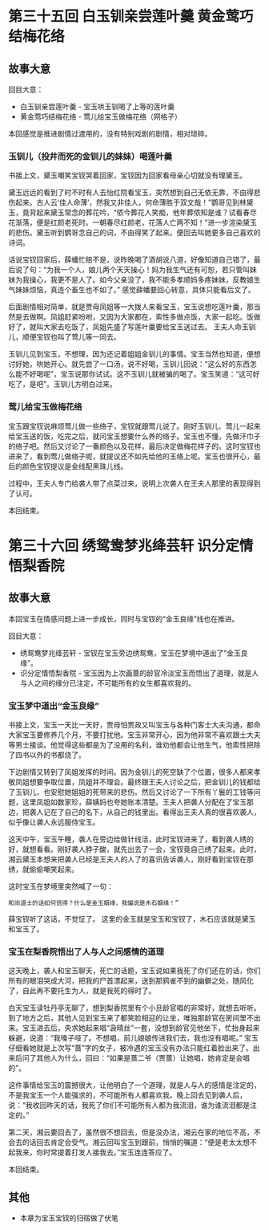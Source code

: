 # 第三十五回 白玉钏亲尝莲叶羹 黄金莺巧结梅花络

## 故事大意

回目大意：

* 白玉钏亲尝莲叶羹 - 宝玉哄玉钏喝了上等的莲叶羹
* 黄金莺巧结梅花络 - 莺儿给宝玉做梅花络（网格子）

本回感觉是推进剧情过渡用的，没有特别戏剧的剧情，相对琐碎。

### 玉钏儿（投井而死的金钏儿的妹妹）喝莲叶羹

书接上文，黛玉嘲笑宝钗哭着回家，宝钗因为回家看母亲心切就没有理黛玉。

黛玉远远的看到了时不时有人去怡红院看宝玉，突然想到自己无依无靠，不由得悲伤起来。古人云‘佳人命薄’，然我又非佳人，何命薄胜于双文哉！”鹦哥见到林黛玉，竟背起来黛玉常念的葬花吟，“侬今葬花人笑痴，他年葬侬知是谁？试看春尽花渐落，便是红颜老死时。一朝春尽红颜老，花落人亡两不知！”进一步渲染黛玉的悲伤。黛玉听到鹦哥念自己的词，不由得笑了起来。便回去叫她更多自己喜欢的诗词。

话说宝钗回家后，薛蟠忙赔不是，说昨晚喝了酒胡说八道，好像知道自己错了，最后说了句：“为我一个人，娘儿两个天天操心！妈为我生气还有可恕，若只管叫妹妹为我操心，我更不是人了。如今父亲没了，我不能多孝顺妈多疼妹妹，反教娘生气妹妹烦恼，真连个畜生也不如了。” 感觉薛蟠要回心转意，具体只能看后文了。

后面剧情相对简单，就是贾母凤姐等一大拨人来看宝玉，宝玉说想吃莲叶羹，那当然是去做啊。凤姐赶紧吩咐，又因为大家都在，索性多做点饭，大家一起吃。饭做好了，就叫大家去吃饭了，凤姐先盛了写莲叶羹要给宝玉送过去。 王夫人命玉钏儿，顺便宝钗也叫了莺儿等一同去。

玉钏儿见到宝玉，不想理，因为还记着姐姐金钏儿的事情。宝玉当然也知道，便想讨好她，哄她开心。就先尝了一口汤，说不好喝，玉钏儿回说：“这么好的东西怎么能不好喝呢”，宝玉说那你试试。这不玉钏儿就被骗的喝了。宝玉笑道：“这可好吃了，是吧”。玉钏儿方明白过来。

### 莺儿给宝玉做梅花络

宝玉跟宝钗说麻烦莺儿做一些络子，宝钗就跟莺儿说了。刚好玉钏儿、莺儿一起来给宝玉送的饭，吃完之后，就问宝玉想要什么养的络子。宝玉也不懂，先做汗巾子的络子吧。然后又讨论了一番颜色以及花样，最后决定做梅花样子的。这时宝钗也进来了，看到莺儿做络子呢，就提议还不如先给他的玉络上呢。宝玉也很开心，最后的颜色宝钗提议是金线配黑珠儿线。

过程中，王夫人专门给袭人带了点菜过来，说明上次袭人在王夫人那里的表现得到了认可。

本回结束。

# 第三十六回 绣鸳鸯梦兆绛芸轩 识分定情悟梨香院

## 故事大意

本回宝玉在情感问题上进一步成长，同时与宝钗的“金玉良缘”线也在推进。

回目大意：

* 绣鸳鸯梦兆绛芸轩 - 宝钗在宝玉旁边绣鸳鸯，宝玉在梦境中道出了“金玉良缘”。
* 识分定情悟梨香院 - 宝玉因为上次画蔷的龄官冷淡宝玉而悟出了道理，就是人与人之间的缘分已注定，不可能所有的女生都喜欢我的。

### 宝玉梦中道出“金玉良缘”

书接上文，宝玉一天比一天好，贾母怕贾政又叫宝玉与各种门客士大夫沟通，都命大家宝玉要修养几个月，不要打扰他。宝玉非常开心，因为他非常不喜欢跟士大夫等男士接谈。他觉得这些都是为了没用的名利，谁劝他都会让他生气，他索性把除了四书以外的书都烧了。

下边剧情又转到了凤姐发挥的时间。因为金钏儿的死空缺了个位置，很多人都来孝敬凤姐想要争取位置，凤姐并不理会。最终跟王夫人讨论之后，把金钏儿的钱都给了玉钏儿，也安慰她姐姐的死带来的悲伤。然后又讨论了一下所有丫鬟的工钱等问题，这里凤姐如数家珍，薛姨妈也夸她账本清楚。王夫人把袭人分配在了宝玉那边，把袭人记在了自己的名下，从自己的钱里出。看得出王夫人真的很喜欢袭人，似乎像让袭人永远服侍宝玉。

这天中午，宝玉午睡，袭人在旁边给做针线活，此时宝钗进来了，看到袭人绣的好，就想看看。刚好袭人脖子酸，就先出去了一会，宝钗竟自己绣了起来。此时，湘云黛玉本想来把袭人已经是王夫人的人了的喜讯告诉袭人，刚好看到宝钗在那绣，就偷偷嘲笑起来。

这时宝玉在梦境里突然喊了一句：

```shell
和尚道士的话如何信得？什么是金玉姻缘，我偏说是木石姻缘！”
```

薛宝钗听了这话，不觉怔了。  这里的金玉就是宝玉和宝钗了，木石应该就是黛玉和宝玉了。

### 宝玉在梨香院悟出了人与人之间感情的道理

这天晚上，袭人和宝玉聊天，死亡的话题，宝玉说如果我死了你们还在的话，你们所有的眼泪哭成大河，把我的尸首漂起来，送到那鸦雀不到的幽僻之处，随风化了，自此再不要托生为人，就是我死的得时了。

白天宝玉读牡丹亭无聊了，想到梨香院里有个小旦龄官唱的非常好，就想去听听。到了地方之后，其他人见到宝玉来了都笑脸相迎的让坐，唯独那龄官在房间里不出来。宝玉进去后，央求她起来唱“袅晴丝”一套，没想到龄官见他坐下，忙抬身起来躲避，说道：“我嗓子哑了。不想唱，前儿娘娘传进我们去，我也没有唱呢。” 宝玉仔细看她就是上次写“蔷”字的女子，被冷遇的宝玉没有办法只能红着脸出来了。出来后问了其他人为什么，回曰：“如果是蔷二爷（贾蔷）让她唱，她肯定是会唱的”。

这件事情给宝玉的震撼很大，让他明白了一个道理，就是人与人的感情是注定的，不是我宝玉一个人能强求的，不可能所有人都喜欢我。晚上回去见到袭人后，说：“我收回昨天的话，我死了你们不可能所有人都为我流泪，谁为谁流泪都是注定的。”

第二天，湘云要回去了，虽然很不想回去，但是没办法，湘云在家的地位不高，不会去的话回去肯定会受气。湘云回叫宝玉到跟前，悄悄的嘱道：“便是老太太想不起我来，你时常提着打发人接我去。”宝玉连连答应了。

本回结束。

## 其他

* 本章为宝玉宝钗的归宿做了伏笔
